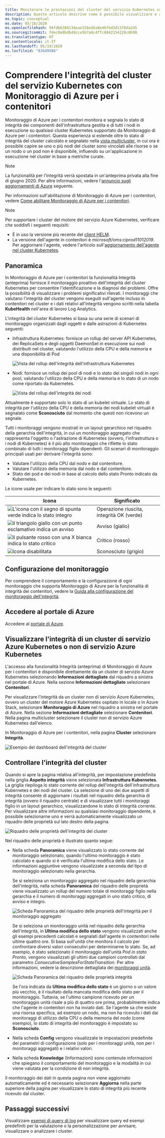 ```yaml
---
title: Monitorare le prestazioni del cluster del servizio Kubernetes con Monitoraggio di Azure per i contenitori | Microsoft Docs
description: Questo articolo descrive come è possibile visualizzare e analizzare l'integrità dei cluster di servizio Azure Kubernetes o non di servizio Azure Kubernetes con Monitoraggio di Azure per i contenitori.
ms.topic: conceptual
ms.date: 05/18/2020
ms.openlocfilehash: 94fdb6388134eae326ed5a8e46fbd3d13f8da2d5
ms.sourcegitcommit: fdec8e8bdbddcce5b7a0c4ffc6842154220c8b90
ms.translationtype: HT
ms.contentlocale: it-IT
ms.lasthandoff: 05/19/2020
ms.locfileid: "83649586"
---
```

# <a name="understand-kubernetes-cluster-health-with-azure-monitor-for-containers"></a>Comprendere l'integrità del cluster del servizio Kubernetes con Monitoraggio di Azure per i contenitori

Monitoraggio di Azure per i contenitori monitora e segnala lo stato di integrità dei componenti dell'infrastruttura gestita e di tutti i nodi in esecuzione su qualsiasi cluster Kubernetes supportato da Monitoraggio di Azure per i contenitori. Questa esperienza si estende oltre lo stato di integrità del cluster calcolato e segnalato nella [vista multicluster](container-insights-analyze.md#multi-cluster-view-from-azure-monitor), in cui ora è possibile capire se uno o più nodi del cluster sono vincolati alle risorse o se un nodo o un pod non è disponibile, influendo su un'applicazione in esecuzione nel cluster in base a metriche curate.

>[!NOTE]
>La funzionalità per l'integrità verrà spostata in un'anteprima privata alla fine di giugno 2020. Per altre informazioni, vedere l'[annuncio sugli aggiornamenti di Azure](https://azure.microsoft.com/updates/ci-health-limited-preview/) seguente.
>

Per informazioni sull'abilitazione di Monitoraggio di Azure per i contenitori, vedere [Come abilitare Monitoraggio di Azure per i contenitori](container-insights-onboard.md).

>[!NOTE]
>Per supportare i cluster del motore del servizio Azure Kubernetes, verificare che soddisfi i seguenti requisiti:
>- È in uso la versione più recente del [client HELM](https://helm.sh/docs/using_helm/).
>- La versione dell'agente in contenitori è *microsoft/oms:ciprod11012019*. Per aggiornare l'agente, vedere l'articolo sull'[aggiornamento dell'agente nel cluster Kubernetes](container-insights-manage-agent.md#how-to-upgrade-the-azure-monitor-for-containers-agent).
>

## <a name="overview"></a>Panoramica

In Monitoraggio di Azure per i contenitori la funzionalità Integrità (anteprima) fornisce il monitoraggio proattivo dell'integrità del cluster Kubernetes per consentire l'identificazione e la diagnosi dei problemi. Offre la possibilità di visualizzare i problemi significativi rilevati. I monitoraggi che valutano l'integrità del cluster vengono eseguiti sull'agente incluso in contenitori nel cluster e i dati relativi all'integrità vengono scritti nella tabella **KubeHealth** nell'area di lavoro Log Analytics. 

L'integrità del cluster Kubernetes si basa su una serie di scenari di monitoraggio organizzati dagli oggetti e dalle astrazioni di Kubernetes seguenti:

- Infrastruttura Kubernetes: fornisce un rollup del server API Kubernetes, dei ReplicaSets e degli oggetti DaemonSet in esecuzione sui nodi distribuiti nel cluster, valutando l'utilizzo della CPU e della memoria e una disponibilità di Pod

    ![Vista del rollup dell'integrità dell'infrastruttura Kubernetes](./media/container-insights-health/health-view-kube-infra-01.png)

- Nodi: fornisce un rollup dei pool di nodi e lo stato dei singoli nodi in ogni pool, valutando l'utilizzo della CPU e della memoria e lo stato di un nodo come riportato da Kubernetes.

    ![Vista del rollup dell'integrità dei nodi](./media/container-insights-health/health-view-nodes-01.png)

Attualmente è supportato solo lo stato di un kubelet virtuale. Lo stato di integrità per l'utilizzo della CPU e della memoria dei nodi kubelet virtuali è segnalato come **Sconosciuto** dal momento che questi non ricevono un segnale.

Tutti i monitoraggi vengono mostrati in un layout gerarchico nel riquadro della gerarchia dell'integrità, in cui un monitoraggio aggregato che rappresenta l'oggetto o l'astrazione di Kubernetes (ovvero, l'infrastruttura o i nodi di Kubernetes) è il più alto monitoraggio che riflette lo stato combinato di tutti i monitoraggi figlio dipendenti. Gli scenari di monitoraggio principali usati per derivare l'integrità sono:

* Valutare l'utilizzo della CPU dal nodo e dal contenitore.
* Valutare l'utilizzo della memoria dal nodo e dal contenitore.
* Stato dei pod e dei nodi in base al calcolo dello stato Pronto indicato da Kubernetes.

Le icone usate per indicare lo stato sono le seguenti:

|Icona|Significato|  
|--------|-----------|  
|![L'icona con il segno di spunta verde indica lo stato integro](./media/container-insights-health/healthyicon.png)|Operazione riuscita, integrità OK (verde)|  
|![Il triangolo giallo con un punto esclamativo indica un avviso](./media/container-insights-health/warningicon.png)|Avviso (giallo)|  
|![Il pulsante rosso con una X bianca indica lo stato critico](./media/container-insights-health/criticalicon.png)|Critico (rosso)|  
|![Icona disabilitata](./media/container-insights-health/grayicon.png)|Sconosciuto (grigio)|  

## <a name="monitor-configuration"></a>Configurazione del monitoraggio

Per comprendere il comportamento e la configurazione di ogni monitoraggio che supporta Monitoraggio di Azure per la funzionalità di integrità dei contenitori, vedere la [Guida alla configurazione del monitoraggio dell'integrità](container-insights-health-monitors-config.md).

## <a name="sign-in-to-the-azure-portal"></a>Accedere al portale di Azure

Accedere al [portale di Azure](https://portal.azure.com). 

## <a name="view-health-of-an-aks-or-non-aks-cluster"></a>Visualizzare l'integrità di un cluster di servizio Azure Kubernetes o non di servizio Azure Kubernetes

L'accesso alla funzionalità Integrità (anteprima) di Monitoraggio di Azure per i contenitori è disponibile direttamente da un cluster di servizio Azure Kubernetes selezionando **Informazioni dettagliate** dal riquadro a sinistra nel portale di Azure. Nella sezione **Informazioni dettagliate** selezionare **Contenitori**. 

Per visualizzare l'integrità da un cluster non di servizio Azure Kubernetes, ovvero un cluster del motore Azure Kubernetes ospitato in locale o in Azure Stack, selezionare **Monitoraggio di Azure** nel riquadro a sinistra nel portale di Azure. Nella sezione **Informazioni dettagliate** selezionare **Contenitori**.  Nella pagina multicluster selezionare il cluster non di servizio Azure Kubernetes dall'elenco.

In Monitoraggio di Azure per i contenitori, nella pagina **Cluster** selezionare **Integrità**.

![Esempio del dashboard dell'integrità del cluster](./media/container-insights-health/container-insights-health-page.png)

## <a name="review-cluster-health"></a>Controllare l'integrità del cluster

Quando si apre la pagina relativa all'integrità, per impostazione predefinita nella griglia **Aspetto integrità** viene selezionata **Infrastruttura Kubernetes**.  La griglia riepiloga lo stato corrente del rollup dell'integrità dell'infrastruttura Kubernetes e dei nodi del cluster. La selezione di uno dei due aspetti di integrità consente di aggiornare i risultati nel riquadro della gerarchia di integrità (ovvero il riquadro centrale) e di visualizzare tutti i monitoraggi figlio in un layout gerarchico, visualizzandone lo stato di integrità corrente. Per visualizzare altre informazioni su qualsiasi monitoraggio dipendente, è possibile selezionarne uno e verrà automaticamente visualizzato un riquadro delle proprietà sul lato destro della pagina. 

![Riquadro delle proprietà dell'integrità del cluster](./media/container-insights-health/health-view-property-pane.png)

Nel riquadro delle proprietà è illustrato quanto segue:

- Nella scheda **Panoramica** viene visualizzato lo stato corrente del monitoraggio selezionato, quando l'ultimo monitoraggio è stato calcolato e quando si è verificata l'ultima modifica dello stato. Le informazioni aggiuntive vengono visualizzate a seconda del tipo di monitoraggio selezionato nella gerarchia.

    Se si seleziona un monitoraggio aggregato nel riquadro della gerarchia dell'integrità, nella scheda **Panoramica** del riquadro delle proprietà viene visualizzato un rollup del numero totale di monitoraggi figlio nella gerarchia e il numero di monitoraggi aggregati in uno stato critico, di avviso e integro. 

    ![Scheda Panoramica del riquadro delle proprietà dell'integrità per il monitoraggio aggregato](./media/container-insights-health/health-overview-aggregate-monitor.png)

    Se si seleziona un monitoraggio unità nel riquadro della gerarchia dell'integrità, in **Ultima modifica dello stato** vengono visualizzati anche gli esempi precedenti calcolati e segnalati dall'agente in contenitori nelle ultime quattro ore. Si basa sull'unità che monitora il calcolo per confrontare diversi valori consecutivi per determinarne lo stato. Se, ad esempio, è stato selezionato il monitoraggio dell'unità *Pod in stato Pronto*, vengono visualizzati gli ultimi due campioni controllati dal parametro *ConsecutiveSamplesForStateTransition*. Per altre informazioni, vedere la descrizione dettagliata dei [monitoraggi unità](container-insights-health-monitors-config.md#unit-monitors).
    
    ![Scheda Panoramica del riquadro delle proprietà integrità](./media/container-insights-health/health-overview-unit-monitor.png)

    Se l'ora indicata da **Ultima modifica dello stato** è un giorno o un valore più vecchio, è il risultato della mancata modifica dello stato per il monitoraggio. Tuttavia, se l'ultimo campione ricevuto per un monitoraggio unità risale a più di quattro ore prima, probabilmente indica che l'agente in contenitori non ha inviato dati. Se l'agente sa che esiste una risorsa specifica, ad esempio un nodo, ma non ha ricevuto i dati dai monitoraggi di utilizzo della CPU o della memoria del nodo (come esempio), lo stato di integrità del monitoraggio è impostato su **Sconosciuto**.  

- Nella scheda **Config** vengono visualizzate le impostazioni predefinite dei parametri di configurazione (solo per i monitoraggi unità, non per i monitoraggi aggregati) e i relativi valori.
- Nella scheda **Knowledge** (Informazioni) sono contenute informazioni che spiegano il comportamento del monitoraggio e la modalità in cui viene valutata per la condizione di non integrità.

Il monitoraggio dei dati in questa pagina non viene aggiornato automaticamente ed è necessario selezionare **Aggiorna** nella parte superiore della pagina per visualizzare lo stato di integrità più recente ricevuto dal cluster.

## <a name="next-steps"></a>Passaggi successivi

Visualizzare [esempi di query di log](container-insights-log-search.md#search-logs-to-analyze-data) per visualizzare query ed esempi predefiniti per la valutazione o la personalizzazione per avvisare, visualizzare o analizzare i cluster.
